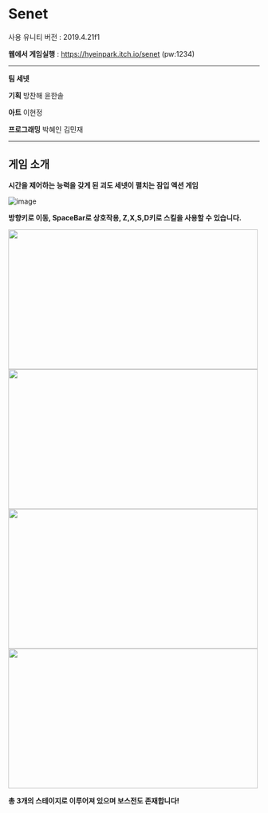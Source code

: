 # Senet
사용 유니티 버전 : 2019.4.21f1

**웹에서 게임실행** : https://hyeinpark.itch.io/senet (pw:1234)

---
**팀 세넷**

**기획**  방찬해 윤한솔 

**아트** 이현정

**프로그래밍** 박혜인 김민재

---
## 게임 소개

**시간을 제어하는 능력을 갖게 된 괴도 세넷이 펼치는 잠입 액션 게임**

![image](https://user-images.githubusercontent.com/46310524/216103071-979f3048-5bdc-4347-a7b3-e3e21ef2502d.png)

**방향키로 이동, SpaceBar로 상호작용, Z,X,S,D키로 스킬을 사용할 수 있습니다.**

<div>
<img width="500" height="280" src="https://user-images.githubusercontent.com/46310524/216111362-49c56eef-5061-47a1-95f6-5e1c796b3e0d.png">
<img width="500" height="280" src="https://user-images.githubusercontent.com/46310524/216111636-631326a8-decd-4ad8-8132-665537657e3c.png">
<div>
<div>
<img width="500" height="280" src="https://user-images.githubusercontent.com/46310524/216113774-fc1e4f82-dce2-4e76-adbf-7db5fb6aff9f.png">
<img width="500" height="280" src="https://user-images.githubusercontent.com/46310524/216113000-89eb541e-dc5d-40ad-9cb2-4e0c9a1e33f3.png">
<div>

**총 3개의 스테이지로 이루어져 있으며 보스전도 존재합니다!**
